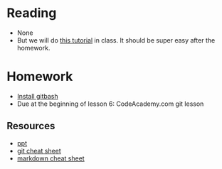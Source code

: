# Reading

- None
- But we will do [this tutorial](git_tutorial.html) in class. It should be super easy after the homework.

# Homework

- [Install gitbash](git_install.html)
- Due at the beginning of lesson 6: CodeAcademy.com git lesson

## Resources

- [ppt](git.pptx)
- [git cheat sheet](git.pdf)
- [markdown cheat sheet](markdown.pdf)
